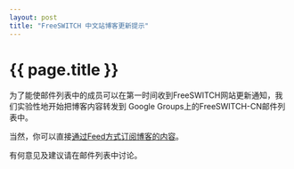 ```yaml
---
layout: post
title: "FreeSWITCH 中文站博客更新提示"
---
```


# {{ page.title }}

为了能使邮件列表中的成员可以在第一时间收到FreeSWITCH网站更新通知，我们实验性地开始把博客内容转发到 Google Groups上的FreeSWITCH-CN邮件列表中。

当然，你可以直接[通过Feed方式订阅博客的内容](http://www.freeswitch.org.cn/blog/feed)。

有何意见及建议请在邮件列表中讨论。
